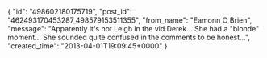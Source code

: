  {
   "id": "498602180175719",
   "post_id": "462493170453287_498579153511355",
   "from_name": "Eamonn O Brien",
   "message": "Apparently it's not Leigh in the vid Derek... She had a \"blonde\" moment... She sounded quite confused in the comments to be honest...",
   "created_time": "2013-04-01T19:09:45+0000"
 }
